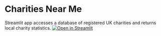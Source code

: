 # Charities Near Me
Streamlit app accesses a database of registered UK charities and returns local charity statistics.
[![Open in Streamlit](https://static.streamlit.io/badges/streamlit_badge_black_white.svg)](https://share.streamlit.io/gk63/charitiesnearme/main/app.py)
